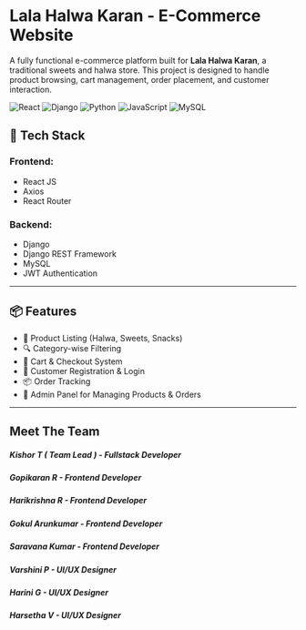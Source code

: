 # Lala Halwa Karan - E-Commerce Website

A fully functional e-commerce platform built for **Lala Halwa Karan**, a traditional sweets and halwa store. This project is designed to handle product browsing, cart management, order placement, and customer interaction.

![React](https://img.shields.io/badge/frontend-React.js-61DAFB?logo=react)
![Django](https://img.shields.io/badge/backend-Django-092E20?logo=django)
![Python](https://img.shields.io/badge/language-Python-blue?logo=python)
![JavaScript](https://img.shields.io/badge/language-JavaScript-yellow?logo=javascript)
![MySQL](https://img.shields.io/badge/database-MySQL-blue?logo=mysql)


## 🧩 Tech Stack

### Frontend:
- React JS
- Axios
- React Router

### Backend:
- Django
- Django REST Framework
- MySQL
- JWT Authentication

---

## 📦 Features

- 🎂 Product Listing (Halwa, Sweets, Snacks)
- 🔍 Category-wise Filtering
- 🛒 Cart & Checkout System
- 👤 Customer Registration & Login
- 📦 Order Tracking
- 🧾 Admin Panel for Managing Products & Orders

---

## Meet The Team

##### Kishor T ( Team Lead ) - Fullstack Developer
##### Gopikaran R - Frontend Developer
##### Harikrishna R - Frontend Developer
##### Gokul Arunkumar - Frontend Developer
##### Saravana Kumar - Frontend Developer
##### Varshini P - UI/UX Designer
##### Harini G - UI/UX Designer
##### Harsetha V - UI/UX Designer


